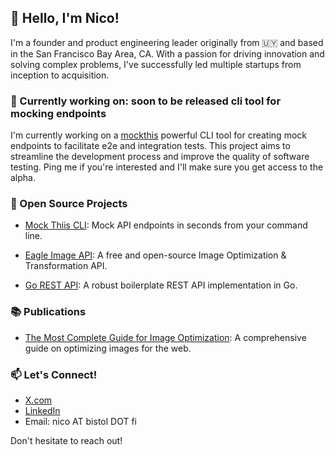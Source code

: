 ## 👋 Hello, I'm Nico!

I'm a founder and product engineering leader originally from 🇺🇾 and based in the San Francisco Bay Area, CA. With a passion for driving innovation and solving complex problems, I've successfully led multiple startups from inception to acquisition.

### 🚀 Currently working on: soon to be released cli tool for mocking endpoints

I'm currently working on a [mockthis](https://github.com/nicobistolfi/mockthis-cli) powerful CLI tool for creating mock endpoints to facilitate e2e and integration tests. This project aims to streamline the development process and improve the quality of software testing. Ping me if you're interested and I'll make sure you get access to the alpha.


### 🌟 Open Source Projects
- [Mock Thiis CLI](https://github.com/nicobistolfi/mockthis-cli): Mock API endpoints in seconds from your command line.

- [Eagle Image API](https://github.com/nicobistolfi/eagle-image-api): A free and open-source Image Optimization & Transformation API.

- [Go REST API](https://github.com/nicobistolfi/go-rest-api): A robust boilerplate REST API implementation in Go.

### 📚 Publications

- [The Most Complete Guide for Image Optimization](https://www.piio.co/blog/the-most-complete-guide-for-image-optimization): A comprehensive guide on optimizing images for the web.

### 📫 Let's Connect!

- [X.com](https://x.com/nicobistolfi)
- [LinkedIn](https://www.linkedin.com/in/nicolasbistolfi/)
- Email: nico AT bistol DOT fi

Don't hesitate to reach out!
